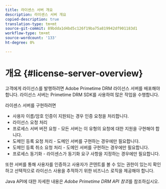 ```yaml
---
title: 라이센스 서버 개요
description: 라이센스 서버 개요
copied-description: true
translation-type: tm+mt
source-git-commit: 89bdda1d4bd5c126f19ba75a819942df901183d1
workflow-type: tm+mt
source-wordcount: '133'
ht-degree: 0%

---
```



# 개요 {#license-server-overview}

고객에게 라이선스를 발행하려면 Adobe Primetime DRM 라이선스 서버를 배포해야 합니다. 라이선스 서버는 Primetime DRM SDK를 사용하여 많은 작업을 수행합니다.

라이센스 서버를 구현하려면

* 사용자 이름/암호 인증이 지원되는 경우 인증 요청을 처리합니다.
* 라이선스 요청 처리
* 프로세스 서버 버전 요청 - 모든 서버는 이 유형의 요청에 대한 지원을 구현해야 합니다.
* 도메인 등록 요청 처리 - 도메인 서버를 구현하는 경우에만 필요합니다.
* 도메인 등록 취소 요청 처리 - 도메인 서버를 구현하는 경우에만 필요합니다.
* 프로세스 동기화 - 라이센스가 동기화 요구 사항을 지정하는 경우에만 필요합니다.

또한 서버를 통해 사용자를 인증하고 사용자가 콘텐트를 볼 수 있는 권한이 있는지 확인하고 선택적으로 라이선스 사용을 추적하기 위한 비즈니스 로직을 제공해야 합니다.

Java API에 대한 자세한 내용은 *Adobe Primetime DRM API 참조*&#x200B;를 참조하십시오.
